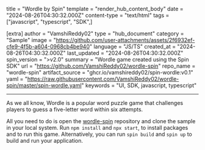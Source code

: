 title = "Wordle by Spin"
template = "render_hub_content_body"
date = "2024-08-26T04:30:32.000Z"
content-type = "text/html"
tags = ["javascript", "typescript", "SDK",]

[extra]
author = "VamshiReddy02"
type = "hub_document"
category = "Sample"
image = "https://github.com/user-attachments/assets/2f6932ef-cfe9-4f5b-a604-0968cb4be940"
language = "JS/TS"
created_at = "2024-08-26T04:30:32.000Z"
last_updated = "2024-08-26T04:30:32.000Z"
spin_version = ">v2.0"
summary =  "Wordle game created using the Spin SDK"
url = "https://github.com/VamshiReddy02/wordle-spin"
repo_name = "wordle-spin"
artifact_source = "ghcr.io/vamshireddy02/spin-wordle:v0.1"
yaml = "https://raw.githubusercontent.com/VamshiReddy02/wordle-spin/master/spin-wordle.yaml"
keywords = "UI, SDK, javascript, typescript"

---
  
As we all know, Wordle is a popular word puzzle game that challenges players to guess a five-letter word within six attempts.

All you need to do is open the [wordle-spin](https://github.com/VamshiReddy02/wordle-spin) repository and clone the sample in your local system. Run `npm install` and `npx start`, to install packages and to run this game. Alternatively, you can run `spin build` and `spin up` to build and run your application.